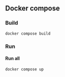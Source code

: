 ## Docker compose

### Build

```
docker compose build
```

### Run

#### Run all

```
docker compose up
```
